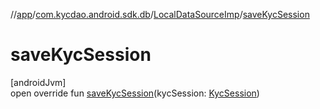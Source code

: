 //[app](../../../index.md)/[com.kycdao.android.sdk.db](../index.md)/[LocalDataSourceImp](index.md)/[saveKycSession](save-kyc-session.md)

# saveKycSession

[androidJvm]\
open override fun [saveKycSession](save-kyc-session.md)(kycSession: [KycSession](../../com.kycdao.android.sdk.model/-kyc-session/index.md))
